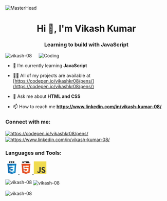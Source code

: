 ![MasterHead](https://t4.ftcdn.net/jpg/04/63/02/53/360_F_463025395_cbELweZtUMu0xg9Mb2sx3hNujIkXI12w.jpg)
<h1 align="center">Hi 👋, I'm Vikash Kumar</h1>
<h3 align="center">Learning to build with JavaScript</h3>
<img align="right" alt="Coding" width="400" src="https://codersboot.com/wp-content/uploads/2022/01/39998-web-development.gif">
<p align="left"> <img src="https://komarev.com/ghpvc/?username=vikash-08&label=Profile%20views&color=0e75b6&style=flat" alt="vikash-08" /> </p>

- 🌱 I’m currently learning **JavaScript**

- 👨‍💻 All of my projects are available at [https://codepen.io/vikashkr08/pens/](https://codepen.io/vikashkr08/pens/)

- 💬 Ask me about **HTML and CSS**

- 📫 How to reach me **https://www.linkedin.com/in/vikash-kumar-08/**

<h3 align="left">Connect with me:</h3>
<p align="left">
<a href="https://codepen.io/https://codepen.io/vikashkr08/pens/" target="blank"><img align="center" src="https://raw.githubusercontent.com/rahuldkjain/github-profile-readme-generator/master/src/images/icons/Social/codepen.svg" alt="https://codepen.io/vikashkr08/pens/" height="30" width="40" /></a>
<a href="https://linkedin.com/in/https://www.linkedin.com/in/vikash-kumar-08/" target="blank"><img align="center" src="https://raw.githubusercontent.com/rahuldkjain/github-profile-readme-generator/master/src/images/icons/Social/linked-in-alt.svg" alt="https://www.linkedin.com/in/vikash-kumar-08/" height="30" width="40" /></a>
</p>

<h3 align="left">Languages and Tools:</h3>
<p align="left"> <a href="https://www.w3schools.com/css/" target="_blank" rel="noreferrer"> <img src="https://raw.githubusercontent.com/devicons/devicon/master/icons/css3/css3-original-wordmark.svg" alt="css3" width="40" height="40"/> </a> <a href="https://www.w3.org/html/" target="_blank" rel="noreferrer"> <img src="https://raw.githubusercontent.com/devicons/devicon/master/icons/html5/html5-original-wordmark.svg" alt="html5" width="40" height="40"/> </a> <a href="https://developer.mozilla.org/en-US/docs/Web/JavaScript" target="_blank" rel="noreferrer"> <img src="https://raw.githubusercontent.com/devicons/devicon/master/icons/javascript/javascript-original.svg" alt="javascript" width="40" height="40"/> </a> </p>

<p><img align="left" src="https://github-readme-stats.vercel.app/api/top-langs?username=vikash-08&show_icons=true&locale=en&layout=compact" alt="vikash-08" /></p>

<p>&nbsp;<img align="center" src="https://github-readme-stats.vercel.app/api?username=vikash-08&show_icons=true&locale=en" alt="vikash-08" /></p>

<p><img align="center" src="https://github-readme-streak-stats.herokuapp.com/?user=vikash-08&" alt="vikash-08" /></p>
